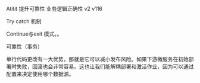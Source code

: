 Atitit 提升可靠性 业务逻辑正确性 v2 v116

Try catch 机制

Continue与exit 模式。。

可靠性（事务）

单行代码更改有一大优势，那就是它可以减小发布风险。如果下游微服务在初始部署时失败，回滚也会非常容易。这也让我们能解耦部署和激活作业，因为可以通过配置来决定使用哪个数据源。
